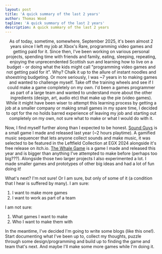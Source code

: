 ```yaml
---
layout: post
title: 'A quick summary of the last 2 years'
author: Thomas Wood
tagline: 'A quick summary of the last 2 years'
description: A quick summary of the last 2 years
---
```


<p align="center">
  As of today, sometime, somewhere, September 2025, it's been almost 2 years since I left my job at Xbox's Rare, programming video games and getting paid for it. Since then, I've been working on various personal projects, spending time with friends and family, eating, sleeping, repeating, enjoying the unprecendented Scottish sun and learning how to live on a budget - or doing what the kids might call "programming video games and not getting paid for it". Why? Chalk it up to the allure of instant noodles and shoestring budgeting. Or more seriously, I was ~7 years in to making games and wanted to challenge myself. Take off the training wheels and see if I could make a game completely on my own. I'd been a games programmer as part of a large team and wanted to understand more about the other ingredients (design, art, audio etc) that make up the pie (video games). While it might have been wiser to attempt this learning process by getting a job at a smaller company or making small games in my spare time, I decided to opt for the no holds barred experience of leaving my job and starting out completely on my own, not sure what to make or what I would do with it.

  Now, I find myself further along than I expected to be honest. [Sound Guys](https://made-by-tom.itch.io/sound-guys) is a small game I made and released last year (~2 hours playtime). A gamified music sequencer that lets anyone collect sounds and make music, it was selected to be featured in the Leftfield Collection at EGX 2024 alongside it's free release on itch.io. [The Whale Game](https://made-by-tom.itch.io/the-whale-game) is a game I made and released this year and is bigger than anything I've attempted to make before (perhaps too big???). Alongside those two larger projects I also experimented a lot. I made smaller games and prototypes of other big ideas and had a lot of fun doing it!
  
  What's next? I'm not sure! Or I am sure, but only of some of it (a condition that I hear is suffered by many). I am sure:
  1. I want to make more games
  2. I want to work as part of a team

I am not sure:
1. What games I want to make
2. Who I want to make them with

In the meantime, I've decided I'm going to write some blogs (like this one!). Start documenting what I've been up to, collect my thoughts, puzzle through some design/programming and build up to finding the game and team that's next. And maybe I'll make some more games while I'm doing it.
</p>
